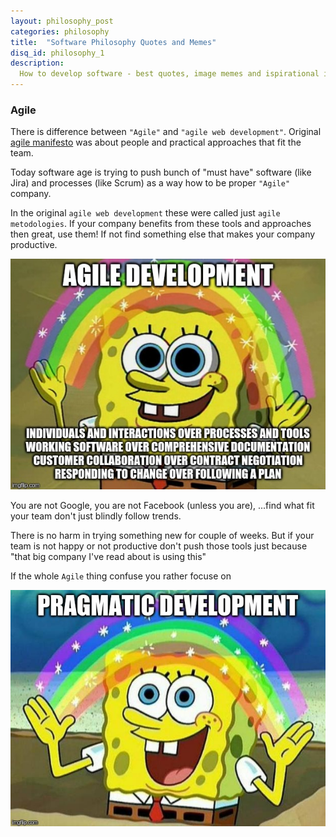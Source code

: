 ```yaml
---
layout: philosophy_post
categories: philosophy
title:  "Software Philosophy Quotes and Memes"
disq_id: philosophy_1
description:
  How to develop software - best quotes, image memes and ispirational ideas
---
```




### Agile

There is difference between `"Agile"` and `"agile web development"`.
Original [agile manifesto](https://agilemanifesto.org/) was about people
and practical approaches that fit the team.

Today software age is trying to push bunch of "must have"
software (like Jira) and processes (like Scrum) as a way how to be
proper `"Agile"` company.

In the original  `agile web development` these were called just `agile metodologies`.
If your company benefits from these tools and approaches then great, use them!
If not find something else that makes your company productive.

![Agile web development](/assets/2019/agile.jpg)

You are not Google, you are not Facebook (unless you are), ...find what fit your team don't just blindly follow trends.

There is no harm in trying something new for couple of weeks. But if
your team is not happy or not productive don't push those tools just
because "that big company I've read about is using this"

If the whole `Agile` thing confuse you rather focuse on

![practcal web development](/assets/2019/practical-web-development.jpeg)


